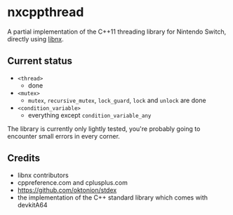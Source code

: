 # nxcppthread

A partial implementation of the C++11 threading library for Nintendo Switch, directly using [libnx](https://github.com/switchbrew/libnx).

## Current status

- `<thread>`
    - done
- `<mutex>`
    - `mutex`, `recursive_mutex`, `lock_guard`, `lock` and `unlock` are done
- `<condition_variable>`
    - everything except `condition_variable_any`

The library is currently only lightly tested, you're probably going to encounter small errors in every corner.

## Credits

* libnx contributors
* cppreference.com and cplusplus.com
* https://github.com/oktonion/stdex
* the implementation of the C++ standard library which comes with devkitA64